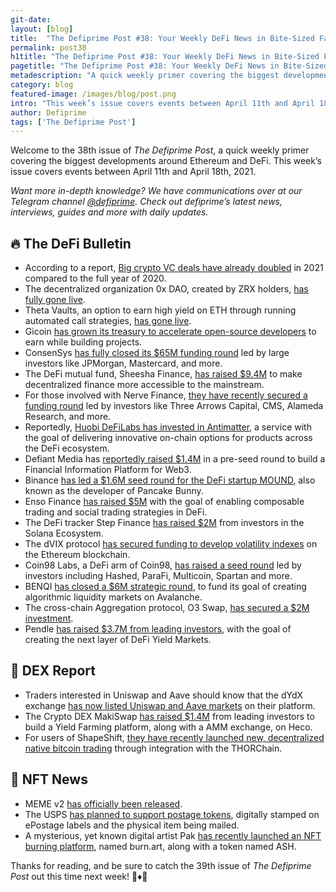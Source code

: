 ```yaml
---
git-date:
layout: [blog]
title:  "The Defiprime Post #38: Your Weekly DeFi News in Bite-Sized Fashion"
permalink: post38
h1title: "The Defiprime Post #38: Your Weekly DeFi News in Bite-Sized Fashion"
pagetitle: "The Defiprime Post #38: Your Weekly DeFi News in Bite-Sized Fashion"
metadescription: "A quick weekly primer covering the biggest developments around Ethereum and DeFi. This week’s issue covers events between April 11th and April 18th, 2021"
category: blog
featured-image: /images/blog/post.png
intro: "This week’s issue covers events between April 11th and April 18th, 2021"
author: Defiprime
tags: ['The Defiprime Post']
---
```


Welcome to the 38th issue of _The Defiprime Post_, a quick weekly primer covering the biggest developments around Ethereum and DeFi. This week’s issue covers events between April 11th and April 18th, 2021.

_Want more in-depth knowledge? We have communications over at our Telegram channel [@defiprime](https://t.me/defiprime). Check out defiprime’s latest news, interviews, guides and more with daily updates._


## 🔥 The DeFi Bulletin

*   According to a report, [Big crypto VC deals have already doubled](https://www.theblockcrypto.com/linked/101283/twice-as-many-big-crypto-vc-deals-in-2021-than-2020) in 2021 compared to the full year of 2020.
*   The decentralized organization 0x DAO, created by ZRX holders, [has fully gone live](https://blog.0xproject.com/0x-dao-is-now-live-a71c051984c4).
*   Theta Vaults, an option to earn high yield on ETH through running automated call strategies, [has gone live](https://ribbonfinance.medium.com/theta-vaults-are-now-live-af3d2e4907d6).
*   Gicoin [has grown its treasury to accelerate open-source developers](https://gitcoin.co/blog/gitcoin-grows-treasury-to-accelerate-open-source/) to earn while building projects.
*   ConsenSys [has fully closed its $65M funding round](https://www.theblockcrypto.com/post/101463/consensys-closes-65-million-funding-round-backed-by-jpmorgan-mastercard-and-more) led by large investors like JPMorgan, Mastercard, and more.
*   The DeFi mutual fund, Sheesha Finance, [has raised $9.4M](https://cointelegraph.com/news/defi-mutual-fund-sheesha-finance-raises-9-4mm) to make decentralized finance more accessible to the mainstream.
*   For those involved with Nerve Finance, [they have recently secured a funding round](https://nervefinance.medium.com/nerve-finance-strategic-round-led-by-3-arrows-capital-cms-holdings-and-alameda-research-2eb36b76a0cc) led by investors like Three Arrows Capital, CMS, Alameda Research, and more.
*   Reportedly, [Huobi DeFiLabs has invested in Antimatter](https://antimatterdefi.medium.com/huobi-defi-labs-invests-in-antimatter-bfee3fc42266), a service with the goal of delivering innovative on-chain options for products across the DeFi ecosystem.
*   Defiant Media has [reportedly raised $1.4M](https://thedefiant.io/defiant-media-raises-1-4m-to-build-the-financial-information-platform-for-web3/) in a pre-seed round to build a Financial Information Platform for Web3.
*   Binance [has led a $1.6M seed round for the DeFi startup MOUND](https://techcrunch.com/2021/04/12/binance-labs-leads-1-6m-seed-round-in-defi-startup-mound-the-developer-of-pancake-bunny/), also known as the developer of Pancake Bunny.
*   Enso Finance [has raised $5M](https://medium.com/ensofinance/enso-finance-raises-5m-to-enable-composable-trading-strategies-and-social-trading-in-defi-5647431a7d97) with the goal of enabling composable trading and social trading strategies in DeFi.
*   The DeFi tracker Step Finance [has raised $2M](https://cointelegraph.com/news/defi-tracker-step-finance-raises-2m-from-solana-ecosystem-investors) from investors in the Solana Ecosystem.
*   The dVIX protocol [has secured funding to develop volatility indexes](https://blog.dvix.io/dvix-secures-funding-to-develop-volatility-indexes-on-ethereum-93e5e2699029) on the Ethereum blockchain.
*   Coin98 Labs, a DeFi arm of Coin98, [has raised a seed round](https://www.forbes.com/sites/youngjoseph/2021/04/13/top-funds-bet-big-on-defi-in-southeast-asia-coin98-labs-raises-from-hashed-parafi-multicoin--spartan/amp/?__twitter_impression=true&s=09) led by investors including Hashed, ParaFi, Multicoin, Spartan and more.
*   BENQI [has closed a $6M strategic round](https://benqifinance.medium.com/benqi-closes-6m-strategic-round-to-create-algorithmic-liquidity-market-on-avalanche-f4a92d766212), to fund its goal of creating algorithmic liquidity markets on Avalanche.
*   The cross-chain Aggregation protocol, O3 Swap, [has secured a $2M investment](https://medium.com/o3-labs-o3-wallet/cross-chain-aggregation-protocol-o3-swap-secures-2million-investment-9efbd42cc046).
*   Pendle [has raised $3.7M from leading investors](https://medium.com/pendle/pendle-raises-3-7m-to-create-the-next-layer-of-defi-yield-markets-3b059bfbaa1), with the goal of creating the next layer of DeFi Yield Markets.

## 💱 DEX Report

*   Traders interested in Uniswap and Aave should know that the dYdX exchange [has now listed Uniswap and Aave markets](https://dydx.exchange/blog/markets-01) on their platform.
*   The Crypto DEX MakiSwap [has raised $1.4M](https://coinquora.com/crypto-dex-makiswap-raises-1-4m-from-leading-investors/) from leading investors to build a Yield Farming platform, along with a AMM exchange, on Heco.
*   For users of ShapeShift, [they have recently launched new, decentralized native bitcoin trading](https://shapeshift.com/newsroom/shapeshift-launches-decentralized-native-bitcoin-trading-through-integration-with-thorchain) through integration with the THORChain.

## 💎 NFT News

*   MEME v2 [has officially been released](https://dontbuymeme.medium.com/meme-v2-is-here-50b045fcc928).
*   The USPS [has planned to support postage tokens](https://cointelegraph.com/news/nfts-by-mail-us-postal-service-plans-to-support-postage-tokens), digitally stamped on ePostage labels and the physical item being mailed.
*   A mysterious, yet known digital artist Pak [has recently launched an NFT burning platform](https://www.theblockcrypto.com/post/101419/pak-nft-burning-platform-burn-art-token-ash), named burn.art, along with a token named ASH.

Thanks for reading, and be sure to catch the 39th issue of _The Defiprime Post_ out this time next week! 👋♦️👋
